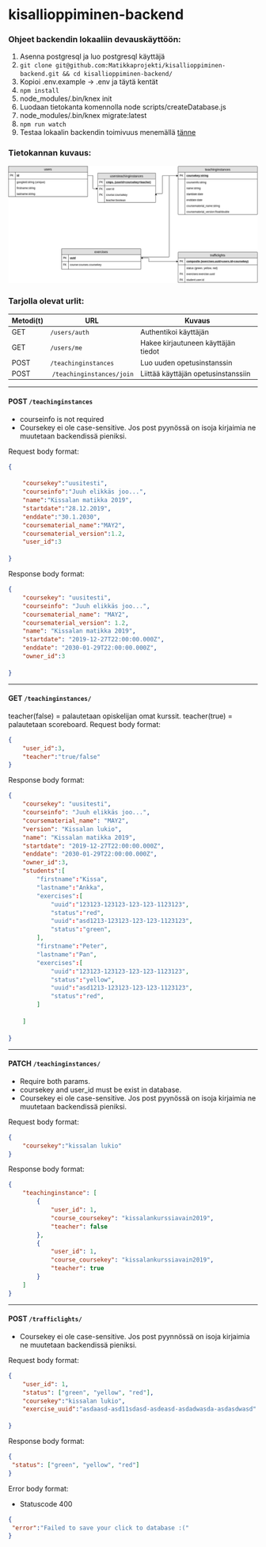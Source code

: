 # kisallioppiminen-backend

### Ohjeet backendin lokaaliin devauskäyttöön:
1. Asenna postgresql ja luo postgresql käyttäjä
2. `git clone git@github.com:Matikkaprojekti/kisallioppiminen-backend.git && cd kisallioppiminen-backend/`
3. Kopioi .env.example -> .env ja täytä kentät
4. `npm install`
5. node_modules/.bin/knex init
6. Luodaan tietokanta komennolla node scripts/createDatabase.js
7. node_modules/.bin/knex migrate:latest
8. `npm run watch`
9. Testaa lokaalin backendin toimivuus menemällä [tänne](http://localhost:8000/)

### Tietokannan kuvaus:

![tietokantakuva](/readme_images/tietokanta.png)

### Tarjolla olevat urlit:

| Metodi(t) | URL                  | Kuvaus                              |
| --------- | -------------------- | ----------------------------------- |
| GET       | `/users/auth`        | Authentikoi käyttäjän               |
| GET       | `/users/me`          | Hakee kirjautuneen käyttäjän tiedot |
| POST      | `/teachinginstances` | Luo uuden opetusinstanssin          |
| POST      | `/teachinginstances/join` | Liittää käyttäjän opetusinstanssiin |

-------------

#### POST `/teachinginstances`
- courseinfo is not required
- Coursekey ei ole case-sensitive. Jos post pyynössä on isoja kirjaimia ne muutetaan backendissä pieniksi.

Request body format: 
```json
{
	
	"coursekey":"uusitesti",
	"courseinfo":"Juuh elikkäs joo...",
	"name":"Kissalan matikka 2019",
	"startdate":"28.12.2019",
	"enddate":"30.1.2030",
	"coursematerial_name":"MAY2",
	"coursematerial_version":1.2,
	"user_id":3
	
}
```
Response body format:
```json
{
    "coursekey": "uusitesti",
    "courseinfo": "Juuh elikkäs joo...",
    "coursematerial_name": "MAY2",
    "coursematerial_version": 1.2,
    "name": "Kissalan matikka 2019",
    "startdate": "2019-12-27T22:00:00.000Z",
    "enddate": "2030-01-29T22:00:00.000Z",
    "owner_id":3
    
}
```

----------
#### GET `/teachinginstances/`
teacher(false) = palautetaan opiskelijan omat kurssit. teacher(true) = palautetaan scoreboard.
Request body format: 
```json
{
	"user_id":3,
	"teacher":"true/false"
}
```
Response body format:
```json
{
    "coursekey": "uusitesti",
    "courseinfo": "Juuh elikkäs joo...",
    "coursematerial_name": "MAY2",
    "version": "Kissalan lukio",
    "name": "Kissalan matikka 2019",
    "startdate": "2019-12-27T22:00:00.000Z",
    "enddate": "2030-01-29T22:00:00.000Z",
    "owner_id":3,
	"students":[
		"firstname":"Kissa",
		"lastname":"Ankka",
		"exercises":[
			"uuid":"123123-123123-123-123-1123123",
			"status":"red",
			"uuid":"asd1213-123123-123-123-1123123",
			"status":"green",
		],
		"firstname":"Peter",
		"lastname":"Pan",
		"exercises":[
			"uuid":"123123-123123-123-123-1123123",
			"status":"yellow",
			"uuid":"asd1213-123123-123-123-1123123",
			"status":"red",
		]
		
	]

}
```

------------
#### PATCH `/teachinginstances/`
- Require both params.
- coursekey and user_id must be exist in database.
- Coursekey ei ole case-sensitive. Jos post pyynössä on isoja kirjaimia ne muutetaan backendissä pieniksi.

Request body format: 
```json
{
	"coursekey":"kissalan lukio"
}
```
Response body format:
```json
{
    "teachinginstance": [
        {
            "user_id": 1,
            "course_coursekey": "kissalankurssiavain2019",
            "teacher": false
        },
        {
            "user_id": 1,
            "course_coursekey": "kissalankurssiavain2019",
            "teacher": true
        }
    ]
}
```
------------
#### POST `/trafficlights/`
- Coursekey ei ole case-sensitive. Jos post pyynnössä on isoja kirjaimia ne muutetaan backendissä pieniksi.

Request body format: 
```json
{
	"user_id": 1,
	"status": ["green", "yellow", "red"],
	"coursekey":"kissalan lukio", 
	"exercise_uuid":"asdaasd-asd11sdasd-asdeasd-asdadwasda-asdasdwasd"
	
}
```
Response body format:
```json
{
 "status": ["green", "yellow", "red"]
}
```
Error body format:
- Statuscode 400
```json
{
 "error":"Failed to save your click to database :("
}
```


